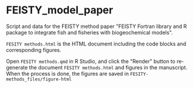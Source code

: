 # FEISTY_model_paper
Script and data for the FEISTY method paper "FEISTY Fortran library and R package to integrate fish and fisheries with biogeochemical models".

`FESITY methods.html` is the HTML document including the code blocks and corresponding figures.

Open `FESITY methods.qmd` in R Studio, and click the "Render" button to re-generate the document `FESITY methods.html` and figures in the manuscript. When the process is done, the figures are saved in `FESITY-methods_files/figure-html`
